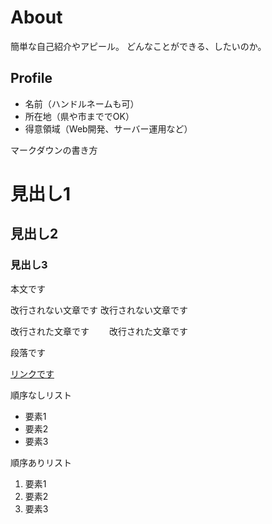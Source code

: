 # About
簡単な自己紹介やアピール。
どんなことができる、したいのか。

## Profile
- 名前（ハンドルネームも可）
- 所在地（県や市まででOK）
- 得意領域（Web開発、サーバー運用など）

マークダウンの書き方
# 見出し1
## 見出し2
### 見出し3
本文です

改行されない文章です
改行されない文章です

改行された文章です　　
改行された文章です

段落です

[リンクです](https://nnn.ed.nico)

順序なしリスト
- 要素1
- 要素2
- 要素3

順序ありリスト
1. 要素1
2. 要素2
3. 要素3


